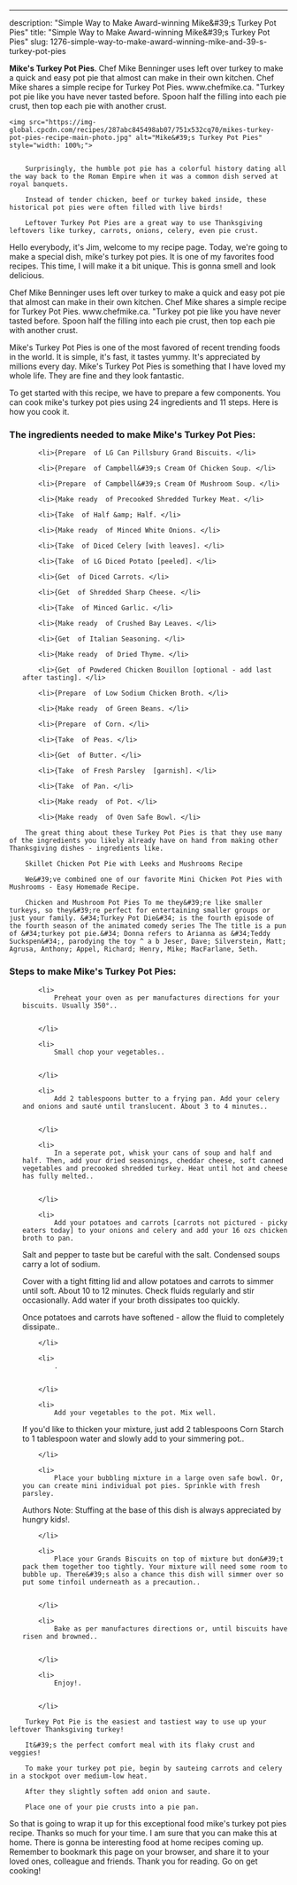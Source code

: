 ---
description: "Simple Way to Make Award-winning Mike&amp;#39;s Turkey Pot Pies"
title: "Simple Way to Make Award-winning Mike&amp;#39;s Turkey Pot Pies"
slug: 1276-simple-way-to-make-award-winning-mike-and-39-s-turkey-pot-pies

<p>
	<strong>Mike&#39;s Turkey Pot Pies</strong>. 
	Chef Mike Benninger uses left over turkey to make a quick and easy pot pie that almost can make in their own kitchen. Chef Mike shares a simple recipe for Turkey Pot Pies. www.chefmike.ca. &#34;Turkey pot pie like you have never tasted before. Spoon half the filling into each pie crust, then top each pie with another crust.
</p>
<p>
	
	<img src="https://img-global.cpcdn.com/recipes/287abc845498ab07/751x532cq70/mikes-turkey-pot-pies-recipe-main-photo.jpg" alt="Mike&#39;s Turkey Pot Pies" style="width: 100%;">
	
	
		Surprisingly, the humble pot pie has a colorful history dating all the way back to the Roman Empire when it was a common dish served at royal banquets.
	
		Instead of tender chicken, beef or turkey baked inside, these historical pot pies were often filled with live birds!
	
		Leftover Turkey Pot Pies are a great way to use Thanksgiving leftovers like turkey, carrots, onions, celery, even pie crust.
	
</p>
<p>
	Hello everybody, it's Jim, welcome to my recipe page. Today, we're going to make a special dish, mike&#39;s turkey pot pies. It is one of my favorites food recipes. This time, I will make it a bit unique. This is gonna smell and look delicious.
</p>
	
<p>
	Chef Mike Benninger uses left over turkey to make a quick and easy pot pie that almost can make in their own kitchen. Chef Mike shares a simple recipe for Turkey Pot Pies. www.chefmike.ca. &#34;Turkey pot pie like you have never tasted before. Spoon half the filling into each pie crust, then top each pie with another crust.
</p>
<p>
	Mike&#39;s Turkey Pot Pies is one of the most favored of recent trending foods in the world. It is simple, it's fast, it tastes yummy. It's appreciated by millions every day. Mike&#39;s Turkey Pot Pies is something that I have loved my whole life. They are fine and they look fantastic.
</p>

<p>
To get started with this recipe, we have to prepare a few components. You can cook mike&#39;s turkey pot pies using 24 ingredients and 11 steps. Here is how you cook it.
</p>

<h3>The ingredients needed to make Mike&#39;s Turkey Pot Pies:</h3>

<ol>
	
		<li>{Prepare  of LG Can Pillsbury Grand Biscuits. </li>
	
		<li>{Prepare  of Campbell&#39;s Cream Of Chicken Soup. </li>
	
		<li>{Prepare  of Campbell&#39;s Cream Of Mushroom Soup. </li>
	
		<li>{Make ready  of Precooked Shredded Turkey Meat. </li>
	
		<li>{Take  of Half &amp; Half. </li>
	
		<li>{Make ready  of Minced White Onions. </li>
	
		<li>{Take  of Diced Celery [with leaves]. </li>
	
		<li>{Take  of LG Diced Potato [peeled]. </li>
	
		<li>{Get  of Diced Carrots. </li>
	
		<li>{Get  of Shredded Sharp Cheese. </li>
	
		<li>{Take  of Minced Garlic. </li>
	
		<li>{Make ready  of Crushed Bay Leaves. </li>
	
		<li>{Get  of Italian Seasoning. </li>
	
		<li>{Make ready  of Dried Thyme. </li>
	
		<li>{Get  of Powdered Chicken Bouillon [optional - add last after tasting]. </li>
	
		<li>{Prepare  of Low Sodium Chicken Broth. </li>
	
		<li>{Make ready  of Green Beans. </li>
	
		<li>{Prepare  of Corn. </li>
	
		<li>{Take  of Peas. </li>
	
		<li>{Get  of Butter. </li>
	
		<li>{Take  of Fresh Parsley  [garnish]. </li>
	
		<li>{Take  of Pan. </li>
	
		<li>{Make ready  of Pot. </li>
	
		<li>{Make ready  of Oven Safe Bowl. </li>
	
</ol>
<p>
	
		The great thing about these Turkey Pot Pies is that they use many of the ingredients you likely already have on hand from making other Thanksgiving dishes - ingredients like.
	
		Skillet Chicken Pot Pie with Leeks and Mushrooms Recipe
	
		We&#39;ve combined one of our favorite Mini Chicken Pot Pies with Mushrooms - Easy Homemade Recipe.
	
		Chicken and Mushroom Pot Pies To me they&#39;re like smaller turkeys, so they&#39;re perfect for entertaining smaller groups or just your family. &#34;Turkey Pot Die&#34; is the fourth episode of the fourth season of the animated comedy series The The title is a pun of &#34;turkey pot pie.&#34; Donna refers to Arianna as &#34;Teddy Suckspen&#34;, parodying the toy ^ a b Jeser, Dave; Silverstein, Matt; Agrusa, Anthony; Appel, Richard; Henry, Mike; MacFarlane, Seth.
	
</p>

<h3>Steps to make Mike&#39;s Turkey Pot Pies:</h3>

<ol>
	
		<li>
			Preheat your oven as per manufactures directions for your biscuits. Usually 350°..
			
			
		</li>
	
		<li>
			Small chop your vegetables..
			
			
		</li>
	
		<li>
			Add 2 tablespoons butter to a frying pan. Add your celery and onions and sauté until translucent. About 3 to 4 minutes..
			
			
		</li>
	
		<li>
			In a seperate pot, whisk your cans of soup and half and half. Then, add your dried seasonings, cheddar cheese, soft canned vegetables and precooked shredded turkey. Heat until hot and cheese has fully melted..
			
			
		</li>
	
		<li>
			Add your potatoes and carrots [carrots not pictured - picky eaters today] to your onions and celery and add your 16 ozs chicken broth to pan. 

Salt and pepper to taste but be careful with the salt. Condensed soups carry a lot of sodium. 

Cover with a tight fitting lid and allow potatoes and carrots to simmer until soft. About 10 to 12 minutes. Check fluids regularly and stir occasionally. Add water if your broth dissipates too quickly. 

Once potatoes and carrots have softened - allow the fluid to completely dissipate..
			
			
		</li>
	
		<li>
			.
			
			
		</li>
	
		<li>
			Add your vegetables to the pot. Mix well. 

If you&#39;d like to thicken your mixture, just add 2 tablespoons Corn Starch to 1 tablespoon water and slowly add to your simmering pot..
			
			
		</li>
	
		<li>
			Place your bubbling mixture in a large oven safe bowl. Or, you can create mini individual pot pies. Sprinkle with fresh parsley. 

Authors Note: Stuffing at the base of this dish is always appreciated by hungry kids!.
			
			
		</li>
	
		<li>
			Place your Grands Biscuits on top of mixture but don&#39;t pack them together too tightly. Your mixture will need some room to bubble up. There&#39;s also a chance this dish will simmer over so put some tinfoil underneath as a precaution..
			
			
		</li>
	
		<li>
			Bake as per manufactures directions or, until biscuits have risen and browned..
			
			
		</li>
	
		<li>
			Enjoy!.
			
			
		</li>
	
</ol>

<p>
	
		Turkey Pot Pie is the easiest and tastiest way to use up your leftover Thanksgiving turkey!
	
		It&#39;s the perfect comfort meal with its flaky crust and veggies!
	
		To make your turkey pot pie, begin by sauteing carrots and celery in a stockpot over medium-low heat.
	
		After they slightly soften add onion and saute.
	
		Place one of your pie crusts into a pie pan.
	
</p>

<p>
	So that is going to wrap it up for this exceptional food mike&#39;s turkey pot pies recipe. Thanks so much for your time. I am sure that you can make this at home. There is gonna be interesting food at home recipes coming up. Remember to bookmark this page on your browser, and share it to your loved ones, colleague and friends. Thank you for reading. Go on get cooking!
</p>
